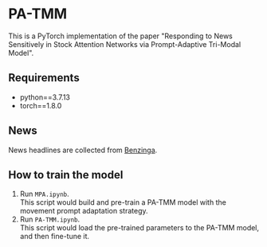 # PA-TMM

This is a PyTorch implementation of the paper "Responding to News Sensitively in Stock Attention Networks via Prompt-Adaptive Tri-Modal Model".

## Requirements
* python==3.7.13
* torch==1.8.0

## News
News headlines are collected from [Benzinga](https://github.com/Benzinga/benzinga-python-client).

## How to train the model
1. Run `MPA.ipynb`.  
   This script would build and pre-train a PA-TMM model with the movement prompt adaptation strategy.
2. Run `PA-TMM.ipynb`.  
   This script would load the pre-trained parameters to the PA-TMM model, and then fine-tune it.
